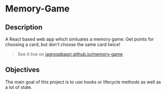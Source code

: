 # Memory-Game

## Description

A React based web app which simluates a memory game: Get points for choosing a card, but don't choose the same card twice!

> See it live on [jagroopbagri.github.io/memory-game](https://jagroopbagri.github.io/memory-game/)

## Objectives

The main goal of this project is to use hooks or lifecycle methods as well as a lot of state.

